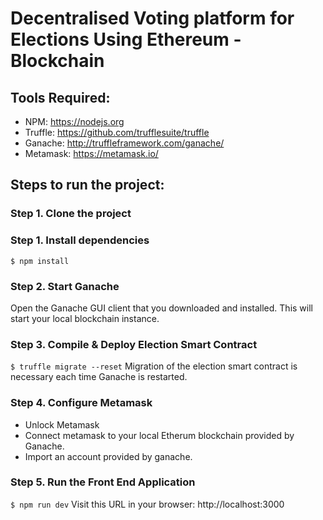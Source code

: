 # Decentralised Voting platform for Elections Using Ethereum - Blockchain

## Tools Required:

- NPM: https://nodejs.org
- Truffle: https://github.com/trufflesuite/truffle
- Ganache: http://truffleframework.com/ganache/
- Metamask: https://metamask.io/


## Steps to run the project:

### Step 1. Clone the project

### Step 1. Install dependencies
```
$ npm install
```
### Step 2. Start Ganache
Open the Ganache GUI client that you downloaded and installed. This will start your local blockchain instance. 


### Step 3. Compile & Deploy Election Smart Contract
`$ truffle migrate --reset`
Migration of the election smart contract is necessary each time Ganache is restarted.

### Step 4. Configure Metamask

- Unlock Metamask
- Connect metamask to your local Etherum blockchain provided by Ganache.
- Import an account provided by ganache.

### Step 5. Run the Front End Application

`$ npm run dev`
Visit this URL in your browser: http://localhost:3000

